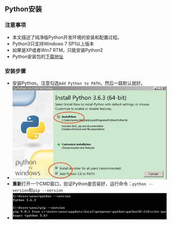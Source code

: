 ## Python安装

### 注意事项
- 本文描述了纯净版Python开发环境的安装和配置过程。
- Python3只支持Windows 7 SP1以上版本
- 如果是XP或者Win7 RTM，只能安装Python2
- Python安装包的[下载地址](https://www.python.org/downloads/)

### 安装步骤
- 安装Python，注意勾选`Add Python to PATH`，然后一路默认就好。
- ![Install-Python.png](https://github.com/wu-wenxiang/Media-WebLink/blob/master/qiniu/9da5527f336948b59f2e5f195552cb61-Install-Python.png)
- **重新**打开一个CMD窗口，验证Python是否装好，运行命令：`python --version`和`pip --version`
- ![Python-Version.png](https://github.com/wu-wenxiang/Media-WebLink/blob/master/qiniu/9da5527f336948b59f2e5f195552cb61-Python-Version.png)